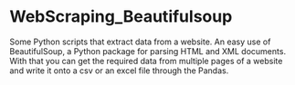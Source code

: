 # WebScraping_Beautifulsoup

Some Python scripts that extract data from a website. An easy use of BeautifulSoup, a Python package for parsing HTML and XML documents. With that you can get the required data from multiple pages of a website and write it onto a csv or an excel file through the Pandas.
